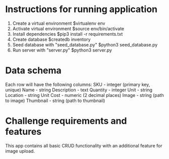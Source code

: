 # Instructions for running application
1. Create a virtual environment 
    $virtualenv env
2. Activate virtual environment
    $source env/bin/activate
3. Install dependencies
    $pip3 install -r requirements.txt
4. Create database 
    $createdb inventory
5. Seed database with "seed_database.py"
    $python3 seed_database.py
6. Run server with "server.py"
    $python3 server.py

# Data schema
Each row will have the following columns:
SKU - integer (primary key, unique)
Name - string
Description - text
Quantity - integer
Unit - string
Location - string
Unit Cost - numeric (2 decimal places)
Image - string (path to image)
Thumbnail - string (path to thumbnail)

# Challenge requirements and features
This app contains all basic CRUD functionality with an additional feature for image upload. 
    